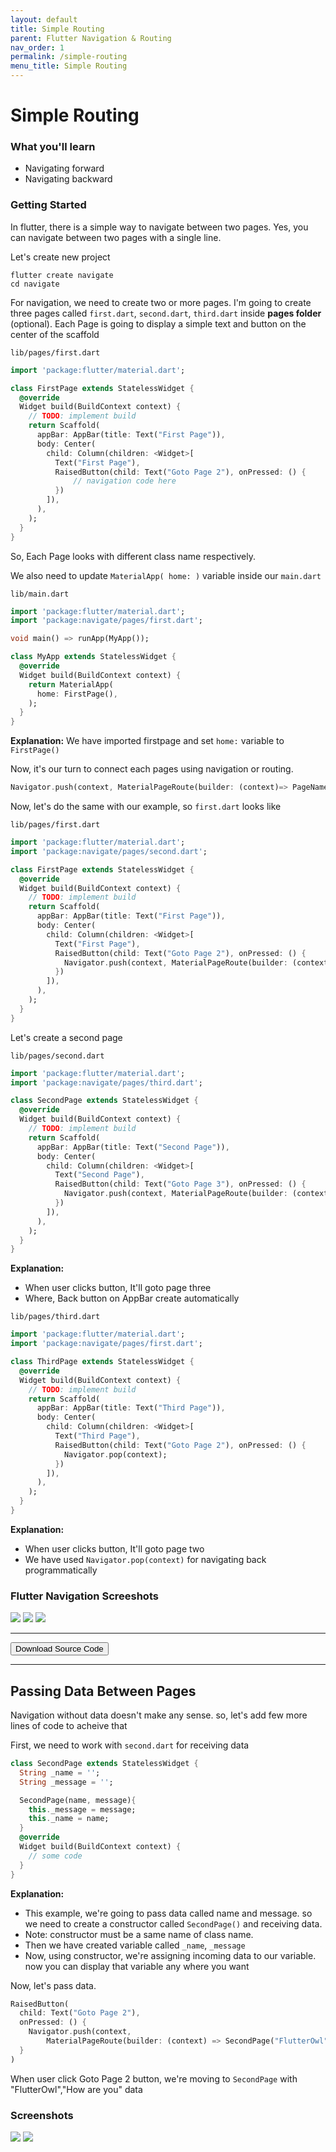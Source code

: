 ```yaml
---
layout: default
title: Simple Routing
parent: Flutter Navigation & Routing
nav_order: 1
permalink: /simple-routing
menu_title: Simple Routing
---
```


# Simple Routing

### What you'll learn

- Navigating forward
- Navigating backward

### Getting Started

In flutter, there is a simple way to navigate between two pages. Yes, you can navigate between two pages with a single line.

Let's create new project

    flutter create navigate
    cd navigate

For navigation, we need to create two or more pages. I'm going to create three pages called `first.dart`, `second.dart`, `third.dart` inside **pages folder** (optional). Each Page is going to display a simple text and button on the center of the scaffold

`lib/pages/first.dart`

```dart
import 'package:flutter/material.dart';

class FirstPage extends StatelessWidget {
  @override
  Widget build(BuildContext context) {
    // TODO: implement build
    return Scaffold(
      appBar: AppBar(title: Text("First Page")),
      body: Center(
        child: Column(children: <Widget>[
          Text("First Page"),
          RaisedButton(child: Text("Goto Page 2"), onPressed: () {
              // navigation code here
          })
        ]),
      ),
    );
  }
}
```
So, Each Page looks with different class name respectively.

We also need to update `MaterialApp( home: )` variable inside our `main.dart `

`lib/main.dart`

```dart
import 'package:flutter/material.dart';
import 'package:navigate/pages/first.dart';

void main() => runApp(MyApp());

class MyApp extends StatelessWidget {
  @override
  Widget build(BuildContext context) {
    return MaterialApp(
      home: FirstPage(),
    );
  }
}
```
**Explanation:** We have imported firstpage and set `home:` variable to `FirstPage()`

Now, it's our turn to connect each pages using navigation or routing.

```dart
Navigator.push(context, MaterialPageRoute(builder: (context)=> PageName()));
```

Now, let's do the same with our example, so `first.dart` looks like


`lib/pages/first.dart`

```dart
import 'package:flutter/material.dart';
import 'package:navigate/pages/second.dart';

class FirstPage extends StatelessWidget {
  @override
  Widget build(BuildContext context) {
    // TODO: implement build
    return Scaffold(
      appBar: AppBar(title: Text("First Page")),
      body: Center(
        child: Column(children: <Widget>[
          Text("First Page"),
          RaisedButton(child: Text("Goto Page 2"), onPressed: () {
            Navigator.push(context, MaterialPageRoute(builder: (context)=> SecondPage()));
          })
        ]),
      ),
    );
  }
}
```
Let's create a second page

`lib/pages/second.dart`

```dart
import 'package:flutter/material.dart';
import 'package:navigate/pages/third.dart';

class SecondPage extends StatelessWidget {
  @override
  Widget build(BuildContext context) {
    // TODO: implement build
    return Scaffold(
      appBar: AppBar(title: Text("Second Page")),
      body: Center(
        child: Column(children: <Widget>[
          Text("Second Page"),
          RaisedButton(child: Text("Goto Page 3"), onPressed: () {
            Navigator.push(context, MaterialPageRoute(builder: (context)=> ThirdPage()));
          })
        ]),
      ),
    );
  }
}
```
**Explanation:**
- When user clicks button, It'll goto page three
- Where, Back button on AppBar create automatically


`lib/pages/third.dart`

```dart
import 'package:flutter/material.dart';
import 'package:navigate/pages/first.dart';

class ThirdPage extends StatelessWidget {
  @override
  Widget build(BuildContext context) {
    // TODO: implement build
    return Scaffold(
      appBar: AppBar(title: Text("Third Page")),
      body: Center(
        child: Column(children: <Widget>[
          Text("Third Page"),
          RaisedButton(child: Text("Goto Page 2"), onPressed: () {
            Navigator.pop(context);
          })
        ]),
      ),
    );
  }
}
```
**Explanation:**
- When user clicks button, It'll goto page two
- We have used `Navigator.pop(context)` for navigating back programmatically

### Flutter Navigation Screeshots

<img src="/assets/images/screenshots/routing/simple-navigate-1.png"> <img src="/assets/images/screenshots/routing/simple-navigate-2.png"> <img src="/assets/images/screenshots/routing/simple-navigate-3.png">

----

<script src="scripts.js"></script>
<button id="fo_dlbtn" data-fileid="flutter-simple-navigation" class="btn btn-blue">Download Source Code</button>


---

## Passing Data Between Pages

Navigation without data doesn't make any sense. so, let's add few more lines of code to acheive that

First, we need to work with `second.dart` for receiving data

```dart
class SecondPage extends StatelessWidget {
  String _name = '';
  String _message = '';

  SecondPage(name, message){
    this._message = message;
    this._name = name;
  }
  @override
  Widget build(BuildContext context) {
    // some code
  }
}
```
**Explanation:**

- This example, we're going to pass data called name and message. so we need to create a constructor called `SecondPage()` and receiving data.
- Note: constructor must be a same name of class name.
- Then we have created variable called `_name`, `_message`
- Now, using constructor, we're assigning incoming data to our variable. now you can display that variable any where you want

Now, let's pass data.

```dart
RaisedButton(
  child: Text("Goto Page 2"),
  onPressed: () {
    Navigator.push(context,
        MaterialPageRoute(builder: (context) => SecondPage("FlutterOwl","How are you")));
  }
)
```

When user click Goto Page 2 button, we're moving to `SecondPage` with "FlutterOwl","How are you" data

### Screenshots

<img src="/assets/images/screenshots/routing/simple-routing-pass-data1.png"> <img src="/assets/images/screenshots/routing/simple-routing-pass-data2.png">